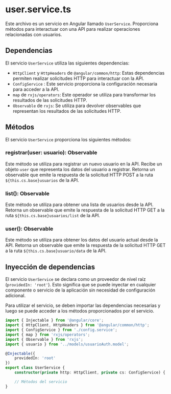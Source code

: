 # user.service.ts

Este archivo es un servicio en Angular llamado `UserService`. Proporciona métodos para interactuar con una API para realizar operaciones relacionadas con usuarios.

## Dependencias

El servicio `UserService` utiliza las siguientes dependencias:

- `HttpClient` y `HttpHeaders` de `@angular/common/http`: Estas dependencias permiten realizar solicitudes HTTP para interactuar con la API.
- `ConfigService` : Este servicio proporciona la configuración necesaria para acceder a la API.
- `map` de `rxjs/operators`: Este operador se utiliza para transformar los resultados de las solicitudes HTTP.
- `Observable` de `rxjs`: Se utiliza para devolver observables que representan los resultados de las solicitudes HTTP.

## Métodos

El servicio `UserService` proporciona los siguientes métodos:

### registrar(user: usuario): Observable<any>

Este método se utiliza para registrar un nuevo usuario en la API. Recibe un objeto `user` que representa los datos del usuario a registrar. Retorna un observable que emite la respuesta de la solicitud HTTP POST a la ruta `${this.cs.base}usuarios` de la API.

### list(): Observable<any>

Este método se utiliza para obtener una lista de usuarios desde la API. Retorna un observable que emite la respuesta de la solicitud HTTP GET a la ruta `${this.cs.base}usuarios/list` de la API.

### user(): Observable<any>

Este método se utiliza para obtener los datos del usuario actual desde la API. Retorna un observable que emite la respuesta de la solicitud HTTP GET a la ruta `${this.cs.base}usuario/data` de la API.

## Inyección de dependencias

El servicio `UserService` se declara como un proveedor de nivel raíz (`providedIn: 'root'`). Esto significa que se puede inyectar en cualquier componente o servicio de la aplicación sin necesidad de configuración adicional.

Para utilizar el servicio, se deben importar las dependencias necesarias y luego se puede acceder a los métodos proporcionados por el servicio.

```typescript
import { Injectable } from '@angular/core';
import { HttpClient, HttpHeaders } from '@angular/common/http';
import { ConfigService } from './config.service';
import { map } from 'rxjs/operators';
import { Observable } from 'rxjs';
import { usuario } from '../models/usuarioAuth.model';

@Injectable({
    providedIn: 'root'
})
export class UserService {
    constructor(private http: HttpClient, private cs: ConfigService) { }

    // Métodos del servicio
}
